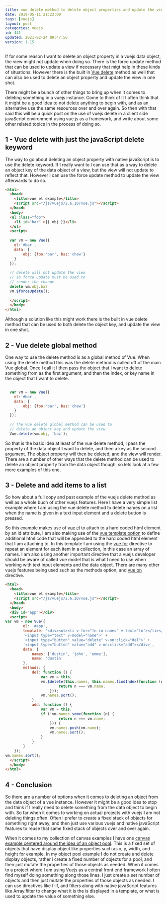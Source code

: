 ```yaml
---
title: vue delete method to delete object properties and update the view
date: 2019-05-11 21:23:00
tags: [vuejs]
layout: post
categories: vuejs
id: 441
updated: 2021-02-24 09:47:56
version: 1.15
---
```


If for some reason I want to delete an object property in a vuejs data object, the view might not update when doing so. There is the force update method that can be used to update a view if necessary that migt help in these kinds of situations. However there is the built in [Vue delete](https://vuejs.org/v2/api/#Vue-delete) method as well that can also be used to delete an object property and update the view in one shot. 

There might be a bunch of other things to bring up when it comes to deleting something in a vuejs instance. Come to think of it I often think that it might be a good idea to not delete anything to begin with, and as an alternative use the same resources over and over again. So then with that said this will be a quick post on the use of vuejs delete in a client side javaScript environment using vue.js as a framework, and write about some other related topics in the process of doing so.

<!-- more -->

## 1 - Vue delete with just the javaScript delete keyword

The way to go about deleting an object property with native javaScript is to use the delete keyword. If I really want to I can use that as a way to delete an object key of the data object of a view, but the view will not update to reflect that. However I can use the force update method to update the view afterwards to do so.

```html
<html>
  <head>
    <title>vue el example</title>
    <script src="/js/vuejs/2.6.10/vue.js"></script>
  </head>
  <body>
  <ul class="foo">
    <li id="bar" >{{ obj }}</li>
  </ul>
  <script>
  
  var vm = new Vue({
    el:'#bar',
    data: {
        obj: {foo:'bar', baz:'chew'}
    }
  });
  
  // delete will not update the view
  // so force update must be used to
  // render the change
  delete vm.obj.baz
  vm.$forceUpdate();
  
  </script>
  </body>
</html>
```

Although a solution like this might work there is the built in vue delete method that can be used to both delete the object key, and update the view in one shot.

## 2 - Vue delete global method

One way to use the delete method is as a global method of Vue. When using the delete method this was the delete method is called off of the main Vue global. Once I call it I then pass the object that I want to delete something from as the first argument, and then the index, or key name in the object that I want to delete.

```js
  
  var vm = new Vue({
    el:'#bar',
    data: {
        obj: {foo:'bar', baz:'chew'}
    }
  });
  
  // The Vue delete global method can be used to
  // delete an object key and update the view
  Vue.delete(vm.obj, 'baz');
```
So that is the basic idea at least of the vue delete method, I pass the property of the data object I want to delete, and then a key as the second argument. The object property will then be deleted, and the view will render. There are a number of other ways that the delete method can be used to delete an object property from the data object though, so lets look at a few more examples of this one.

## 3 - Delete and add items to a list

So how about a full copy and past example of the vuejs delete method as well as a whole buch of other vuejs features. Here I have a very simple list example where I am using the vue delete method to delete names on a list when the name is given in a text input element and a delete button is pressed.

So this example makes use of [vue el](/2019/05/06/vuejs-el/) to attach to a hard coded html element by an id attribute, I am also making use of the [vue template option](/2019/05/07/vuejs-template/) to define additional html code that will be appended to the hard coded html element that I am attaching to. In this template I am using the [vue for](/2019/05/21/vuejs-for/) directive to repeat an element for each item in a collection, in this case an array of names. I am also using another important directive that a vuejs developer should be aware of called vue model that is what I need to use when working with text input elements and the data object. There are many other vuejs features being used such as the methods option, and [vue on](/2019/11/14/vuejs-on/) directive.

```html
<html>
  <head>
    <title>vue el example</title>
    <script src="/js/vuejs/2.6.10/vue.js"></script>
  </head>
  <body>
  <div id="app"></div>
  <script>
var vm = new Vue({
        el: '#app',
        template: '<div><ul><li v-for="fn in names" v-text="fn"></li></ul>' +
        '<input type="text" v-model="name">' +
        '<input type="button" value="delete" v-on:click="del">' +
        '<input type="button" value="add" v-on:click="add"></div>',
        data: {
            names: ['dustin', 'john', 'emme'],
            name: 'dustin'
        },
        methods: {
            del: function () {
                var vm = this;
                vm.$delete(this.names, this.names.findIndex(function (n) {
                        return n === vm.name;
                    }));
                vm.names.sort();
            },
            add: function () {
                var vm = this;
                if (!vm.names.some(function (n) {
                        return n === vm.name;
                    })) {
                    vm.names.push(vm.name);
                    vm.names.sort();
                }
            }
        }
    });
vm.names.sort();
  </script>
  </body>
</html>
```

## 4 - Conclusion

So there are a number of options when it comes to deleting an object from the data object of a vue instance. However it might be a good idea to stop and think if I really need to delete something from the data object to begin with. So far when it comes to working on actual projects with vuejs I am not deleting things often. Often I prefer to create a fixed stack of objects for something right away, and then just use various vuejs and native javaScript features to reuse that same fixed stack of objects over and over again.

When it comes to my collection of canvas examples I have one [canvas example centered around the idea of an object pool](/2020/07/20/canvas-example-object-pool/). This is a fixed set of objects that have display object like properties such as x, y, width, and height for example. In my object pool example I do not create and delete display objects, rather i create a fixed number of objects for a pool, and then just mutate the properties of those objects as needed. When it comes to a project where I am using Vuejs as a central front end framework I often find myself doing something along those lines. I just create a set number of objects and then just mutate the properties of those objects as needed. I can use directives like f-if, and filters along with native javaScript features like Array.filter to change what it is the is displayed in a template, or what is used to update the value of something else.
